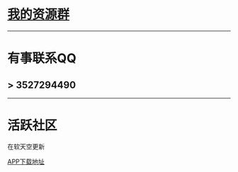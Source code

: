 # [我的资源群](https://github.com/ZGQ-inc/transit-groups)

***

# 有事联系QQ

## > 3527294490

***

# 活跃社区

在软天空更新

[APP下载地址](https://sj.qq.com/myapp/detail.htm?apkName=com.rtk.app)

<!--
**ZGQ-inc/ZGQ-inc** is a ✨ _special_ ✨ repository because its `README.md` (this file) appears on your GitHub profile.

Here are some ideas to get you started:

- 🔭 I’m currently working on ...
- 🌱 I’m currently learning ...
- 👯 I’m looking to collaborate on ...
- 🤔 I’m looking for help with ...
- 💬 Ask me about ...
- 📫 How to reach me: ...
- 😄 Pronouns: ...
- ⚡ Fun fact: ...
-->
